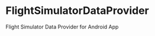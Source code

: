 FlightSimulatorDataProvider
===========================

Flight Simulator Data Provider for Android App 